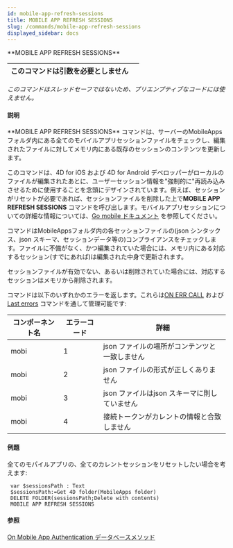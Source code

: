 ```yaml
---
id: mobile-app-refresh-sessions
title: MOBILE APP REFRESH SESSIONS
slug: /commands/mobile-app-refresh-sessions
displayed_sidebar: docs
---
```


<!--REF #_command_.MOBILE APP REFRESH SESSIONS.Syntax-->**MOBILE APP REFRESH SESSIONS**<!-- END REF-->
<!--REF #_command_.MOBILE APP REFRESH SESSIONS.Params-->
| このコマンドは引数を必要としません |  |
| --- | --- |

<!-- END REF-->

*このコマンドはスレッドセーフではないため、プリエンプティブなコードには使えません。*


#### 説明 

<!--REF #_command_.MOBILE APP REFRESH SESSIONS.Summary-->**MOBILE APP REFRESH SESSIONS** コマンドは、サーバーのMobileApps フォルダ内にある全てのモバイルアプリセッションファイルをチェックし、編集されたファイルに対してメモリ内にある既存のセッションのコンテンツを更新します。<!-- END REF-->

このコマンドは、4D for iOS および 4D for Android デベロッパーがローカルのファイルが編集されたあとに、ユーザーセッション情報を"強制的に"再読み込みさせるために使用することを念頭にデザインされています。例えば、セッションがリセットが必要であれば、セッションファイルを削除した上で**MOBILE APP REFRESH SESSIONS** コマンドを呼び出します。モバイルアプリセッションについての詳細な情報については、[Go mobile ドキュメント](https://developer.4d.com/go-mobile) を参照してください。

コマンドはMobileAppsフォルダ内の各セッションファイルの(json シンタックス、json スキーマ、セッションデータ等の)コンプライアンスをチェックします。ファイルに不備がなく、かつ編集されていた場合には、メモリ内にある対応するセッション(すでにあれば)は編集された中身で更新されます。

セッションファイルが有効でない、あるいは削除されていた場合には、対応するセッションはメモリから削除されます。

コマンドは以下のいずれかのエラーを返します。これらは[ON ERR CALL](on-err-call.md) および [Last errors](last-errors.md)  コマンドを通して管理可能です:

| **コンポーネント名** | **エラーコード** | **詳細**                      |
| ------------ | ---------- | --------------------------- |
| mobi         | 1          | json ファイルの場所がコンテンツと一致しません   |
| mobi         | 2          | json ファイルの形式が正しくありません       |
| mobi         | 3          | json ファイルはjson スキーマに則していません |
| mobi         | 4          | 接続トークンがカレントの情報と合致しません       |

#### 例題 

全てのモパイルアプリの、全てのカレントセッションをリセットしたい場合を考えます:

```4d
 var $sessionsPath : Text
 $sessionsPath:=Get 4D folder(MobileApps folder)
 DELETE FOLDER(sessionsPath;Delete with contents)
 MOBILE APP REFRESH SESSIONS
```

#### 参照 

[On Mobile App Authentication データベースメソッド](on-mobile-app-authentication-database-method.md)  